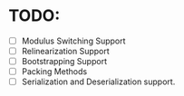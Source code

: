 # TODO:

- [ ] Modulus Switching Support <br/>
- [ ] Relinearization Support <br/>
- [ ] Bootstrapping Support <br/>
- [ ] Packing Methods <br/>
- [ ] Serialization and Deserialization support. <br/>
